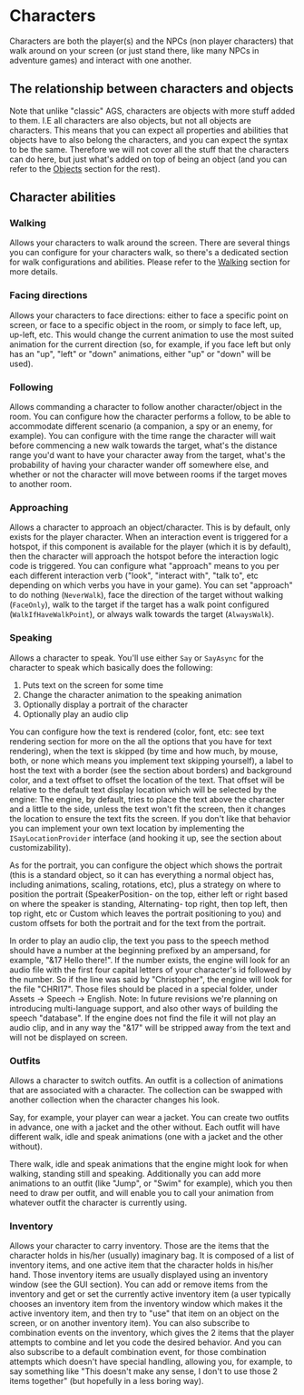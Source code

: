 # Characters

Characters are both the player(s) and the NPCs (non player characters) that walk around on your screen (or just stand there, like many NPCs in adventure games) and interact with one another.

## The relationship between characters and objects

Note that unlike "classic" AGS, characters are objects with more stuff added to them. I.E all characters are also objects, but not all objects are characters.
This means that you can expect all properties and abilities that objects have to also belong the characters, and you can expect the syntax to be the same.
Therefore we will not cover all the stuff that the characters can do here, but just what's added on top of being an object (and you can refer to the [Objects](objects.md) section for the rest).

## Character abilities

### Walking

Allows your characters to walk around the screen. There are several things you can configure for your characters walk, so there's a dedicated section for walk configurations and abilities.
Please refer to the [Walking](walking.md) section for more details.

### Facing directions

Allows your characters to face directions: either to face a specific point on screen, or face to a specific object in the room, or simply to face left, up, up-left, etc.
This would change the current animation to use the most suited animation for the current direction (so, for example, if you face left but only has an "up", "left" or "down" animations, 
either "up" or "down" will be used).

### Following

Allows commanding a character to follow another character/object in the room. 
You can configure how the character performs a follow, to be able to accommodate different scenario (a companion, a spy or an enemy, for example).
You can configure with the time range the character will wait before commencing a new walk towards the target, what's the distance range you'd want to have your character away from the target, 
what's the probability of having your character wander off somewhere else, and whether or not the character will move between rooms if the target moves to another room.

### Approaching

Allows a character to approach an object/character. This is by default, only exists for the player character.
When an interaction event is triggered for a hotspot, if this component is available for the player (which it is by default),
then the character will approach the hotspot before the interaction logic code is triggered.
You can configure what "approach" means to you per each different interaction verb ("look", "interact with", "talk to", etc depending on which verbs you have in your game).
You can set "approach" to do nothing (`NeverWalk`), face the direction of the target without walking (`FaceOnly`), walk to the target if the target has a walk point configured (`WalkIfHaveWalkPoint`),
or always walk towards the target (`AlwaysWalk`).

### Speaking

Allows a character to speak. You'll use either `Say` or `SayAsync` for the character to speak which basically does the following:
1. Puts text on the screen for some time
2. Change the character animation to the speaking animation
3. Optionally display a portrait of the character
4. Optionally play an audio clip

You can configure how the text is rendered (color, font, etc: see text rendering section for more on the all the options that you have for text rendering), when the text is skipped
(by time and how much, by mouse, both, or none which means you implement text skipping yourself), a label to host the text with a border (see the section about borders) and background color,
and a text offset to offset the location of the text. That offset will be relative to the default text display location which will be selected by the engine: The engine, by default, tries to place
the text above the character and a little to the side, unless the text won't fit the screen, then it changes the location to ensure the text fits the screen.
If you don't like that behavior you can implement your own text location by implementing the `ISayLocationProvider` interface (and hooking it up, see the section about customizability).

As for the portrait, you can configure the object which shows the portrait (this is a standard object, so it can has everything a normal object has, including animations, scaling, rotations, etc),
plus a strategy on where to position the portrait (SpeakerPosition- on the top, either left or right based on where the speaker is standing, Alternating- top right, then top left, then top right, etc 
or Custom which leaves the portrait positioning to you) and custom offsets for both the portrait and for the text from the portrait.

In order to play an audio clip, the text you pass to the speech method should have a number at the beginning prefixed by an ampersand, for example, "&17 Hello there!".
If the number exists, the engine will look for an audio file with the first four capital letters of your character's id followed by the number. So if the line was said by "Christopher",
the engine will look for the file "CHRI17". Those files should be placed in a special folder, under Assets -> Speech -> English.
Note: In future revisions we're planning on introducing multi-language support, and also other ways of building the speech "database".
If the engine does not find the file it will not play an audio clip, and in any way the "&17" will be stripped away from the text and will not be displayed on screen. 

### Outfits

Allows a character to switch outfits.
An outfit is a collection of animations that are associated with a character.
The collection can be swapped with another collection when the character changes his look.

Say, for example, your player can wear a jacket. You can create two outfits in advance, one with a jacket
and the other without. Each outfit will have different walk, idle and speak animations (one with a jacket and 
the other without).

There walk, idle and speak animations that the engine might look for when walking, standing still and speaking.
Additionally you can add more animations to an outfit (like "Jump", or "Swim" for example), which you then need to draw per outfit, and will enable you
to call your animation from whatever outfit the character is currently using.
	
### Inventory

Allows your character to carry inventory. Those are the items that the character holds in his/her (usually) imaginary bag.
It is composed of a list of inventory items, and one active item that the character holds in his/her hand.
Those inventory items are usually displayed using an inventory window (see the GUI section).
You can add or remove items from the inventory and get or set the currently active inventory item (a user typically chooses an inventory item from 
the inventory window which makes it the active inventory item, and then try to "use" that item on an object on the screen, or on another inventory item).
You can also subscribe to combination events on the inventory, which gives the 2 items that the player attempts to combine and let you code the desired behavior.
And you can also subscribe to a default combination event, for those combination attempts which doesn't have special handling, allowing you, for example, to say something like
"This doesn't make any sense, I don't to use those 2 items together" (but hopefully in a less boring way).



